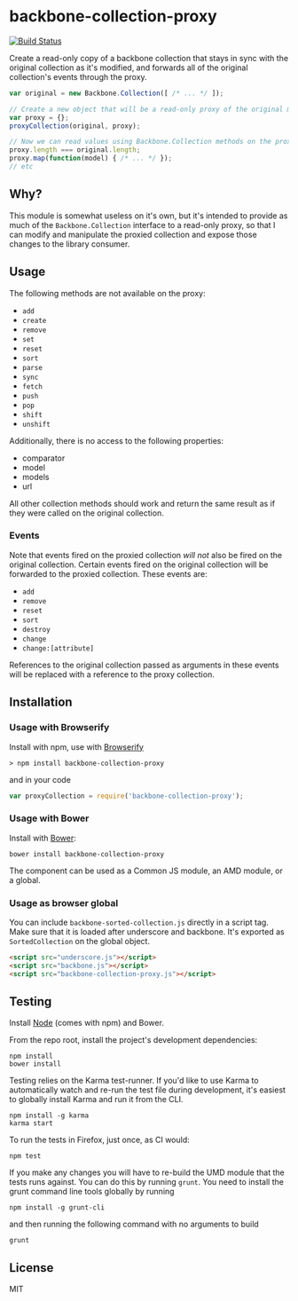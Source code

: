 # backbone-collection-proxy

[![Build Status](https://secure.travis-ci.org/jmorrell/backbone-collection-proxy.png?branch=master)](http://travis-ci.org/jmorrell/backbone-collection-proxy)

Create a read-only copy of a backbone collection that stays in sync with the original 
collection as it's modified, and forwards all of the original collection's events through
the proxy.

```javascript
var original = new Backbone.Collection([ /* ... */ ]);

// Create a new object that will be a read-only proxy of the original model
var proxy = {};
proxyCollection(original, proxy);

// Now we can read values using Backbone.Collection methods on the proxy object
proxy.length === original.length;
proxy.map(function(model) { /* ... */ });
// etc
```

## Why?

This module is somewhat useless on it's own, but it's intended to provide as much
of the `Backbone.Collection` interface to a read-only proxy, so that I can modify
and manipulate the proxied collection and expose those changes to the library 
consumer.

## Usage

The following methods are not available on the proxy:

* `add`
* `create`
* `remove`
* `set`
* `reset`
* `sort`
* `parse`
* `sync`
* `fetch`
* `push`
* `pop`
* `shift`
* `unshift`

Additionally, there is no access to the following properties:

* comparator
* model
* models
* url

All other collection methods should work and return the same result
as if they were called on the original collection.

### Events

Note that events fired on the proxied collection *will not* also be
fired on the original collection. Certain events fired on the
original collection will be forwarded to the proxied collection. These
events are:

* `add`
* `remove`
* `reset`
* `sort`
* `destroy`
* `change`
* `change:[attribute]`

References to the original collection passed as arguments in these
events will be replaced with a reference to the proxy collection.

## Installation

### Usage with Browserify

Install with npm, use with [Browserify](http://browserify.org/)

```
> npm install backbone-collection-proxy
```

and in your code

```javascript
var proxyCollection = require('backbone-collection-proxy');
```

### Usage with Bower

Install with [Bower](http://bower.io):

```
bower install backbone-collection-proxy
```

The component can be used as a Common JS module, an AMD module, or a global.

### Usage as browser global

You can include `backbone-sorted-collection.js` directly in a script tag. Make 
sure that it is loaded after underscore and backbone. It's exported as `SortedCollection`
on the global object.

```HTML
<script src="underscore.js"></script>
<script src="backbone.js"></script>
<script src="backbone-collection-proxy.js"></script>
```

## Testing

Install [Node](http://nodejs.org) (comes with npm) and Bower.

From the repo root, install the project's development dependencies:

```
npm install
bower install
```

Testing relies on the Karma test-runner. If you'd like to use Karma to
automatically watch and re-run the test file during development, it's easiest
to globally install Karma and run it from the CLI.

```
npm install -g karma
karma start
```

To run the tests in Firefox, just once, as CI would:

```
npm test
```

If you make any changes you will have to re-build the UMD module that the
tests runs against. You can do this by running `grunt`. You need to install
the grunt command line tools globally by running

```
npm install -g grunt-cli
```

and then running the following command with no arguments to build

```
grunt
```

## License

MIT

